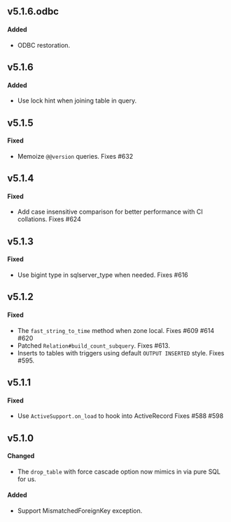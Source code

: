 ## v5.1.6.odbc

#### Added

* ODBC restoration.


## v5.1.6

#### Added

* Use lock hint when joining table in query.


## v5.1.5

#### Fixed

* Memoize `@@version` queries. Fixes #632


## v5.1.4

#### Fixed

* Add case insensitive comparison for better performance with CI collations. Fixes #624


## v5.1.3

#### Fixed

* Use bigint type in sqlserver_type when needed. Fixes #616


## v5.1.2

#### Fixed

* The `fast_string_to_time` method when zone local. Fixes #609 #614 #620
* Patched `Relation#build_count_subquery`. Fixes #613.
* Inserts to tables with triggers using default `OUTPUT INSERTED` style. Fixes #595.


## v5.1.1

#### Fixed

* Use `ActiveSupport.on_load` to hook into ActiveRecord Fixes #588 #598


## v5.1.0

#### Changed

* The `drop_table` with force cascade option now mimics in via pure SQL for us.

#### Added

* Support MismatchedForeignKey exception.

